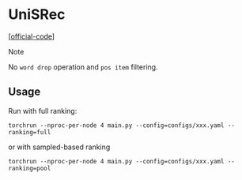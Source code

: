 

# UniSRec

[[official-code](https://github.com/RUCAIBox/UniSRec)]


> [!NOTE]
> No `word drop` operation and `pos item` filtering.


## Usage

Run with full ranking:

    torchrun --nproc-per-node 4 main.py --config=configs/xxx.yaml --ranking=full

or with sampled-based ranking

    torchrun --nproc-per-node 4 main.py --config=configs/xxx.yaml --ranking=pool